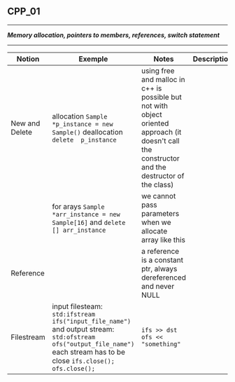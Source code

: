 ## CPP_01

---

***Memory allocation, pointers to members, references, switch statement***

---

| Notion | Exemple | Notes | Description |
| ----------- | ----------- | ----------- | ----------- |
| New and Delete | allocation `Sample *p_instance = new Sample()` deallocation `delete  p_instance` | using free and malloc in c++ is possible but not with object oriented approach (it doesn't call the constructor and the destructor of the class) | |
| | for arays `Sample *arr_instance = new Sample[16]` and `delete [] arr_instance` | we cannot pass parameters when we allocate array like this | |
| Reference |  | a reference is a constant ptr, always dereferenced and never NULL |
| Filestream | input filesteam: `std:ifstream ifs("input_file_name")` and output stream: `std:ofstream ofs("output_file_name")` each stream has to be close `ifs.close(); ofs.close();`|  `ifs >> dst` `ofs << "something" ` |